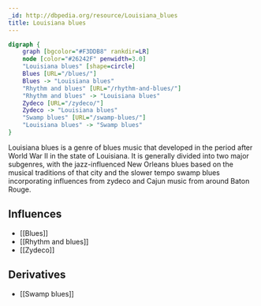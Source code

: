 ```yaml
---
_id: http://dbpedia.org/resource/Louisiana_blues
title: Louisiana blues
---
```


```dot
digraph {
	graph [bgcolor="#F3DDB8" rankdir=LR]
	node [color="#26242F" penwidth=3.0]
	"Louisiana blues" [shape=circle]
	Blues [URL="/blues/"]
	Blues -> "Louisiana blues"
	"Rhythm and blues" [URL="/rhythm-and-blues/"]
	"Rhythm and blues" -> "Louisiana blues"
	Zydeco [URL="/zydeco/"]
	Zydeco -> "Louisiana blues"
	"Swamp blues" [URL="/swamp-blues/"]
	"Louisiana blues" -> "Swamp blues"
}
```

Louisiana blues is a genre of blues music that developed in the period after World War II in the state of Louisiana. It is generally divided into two major subgenres, with the jazz-influenced New Orleans blues based on the musical traditions of that city and the slower tempo swamp blues incorporating influences from zydeco and Cajun music from around Baton Rouge.

## Influences

- [[Blues]]
- [[Rhythm and blues]]
- [[Zydeco]]

## Derivatives

- [[Swamp blues]]
